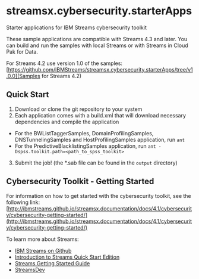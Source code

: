 # streamsx.cybersecurity.starterApps
Starter applications for IBM Streams cybersecurity toolkit

These sample applications are compatible with Streams 4.3 and later.
You can build and run the samples with local Streams or with Streams in Cloud Pak for Data.

For Streams 4.2 use version 1.0 of the samples: [https://github.com/IBMStreams/streamsx.cybersecurity.starterApps/tree/v1.0.0](Samples for Streams 4.2)

## Quick Start

 1. Download or clone the git repository to your system
 2. Each application comes with a build.xml that will download necessary dependencies and compile the application
   - For the BWListTaggerSamples, DomainProfilingSamples, DNSTunnelingSamples and HostProfilingSamples application, run `ant`
   - For the PredictiveBlacklistingSamples application, run `ant -Dspss.toolkit.path=<path_to_spss_toolkit>`
 3. Submit the job! (the *.sab file can be found in the `output` directory)

## Cybersecurity Toolkit - Getting Started
For information on how to get started with the cybersecurity toolkit, see the following link:
[http://ibmstreams.github.io/streamsx.documentation/docs/4.1/cybersecurity/cybersecurity-getting-started/](http://ibmstreams.github.io/streamsx.documentation/docs/4.1/cybersecurity/cybersecurity-getting-started/)

To learn more about Streams:
* [IBM Streams on Github](http://ibmstreams.github.io)
* [Introduction to Streams Quick Start Edition](http://ibmstreams.github.io/streamsx.documentation/docs/4.1/qse-intro/)
* [Streams Getting Started Guide](http://ibmstreams.github.io/streamsx.documentation/docs/4.1/qse-getting-started/)
* [StreamsDev](https://developer.ibm.com/streamsdev/)

